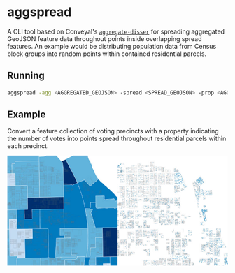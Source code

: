 # aggspread

A CLI tool based on Conveyal's [`aggregate-disser`](https://github.com/conveyal/aggregate-disser/) for spreading aggregated GeoJSON feature data throughout points inside overlapping spread features. An example would be distributing population data from Census block groups into random points within contained residential parcels.

## Running

```bash
aggspread -agg <AGGREGATED_GEOJSON> -spread <SPREAD_GEOJSON> -prop <AGGREGATE_PROP> -output <OUTPUT_CSV_FILE>
```

## Example

Convert a feature collection of voting precincts with a property indicating the number of votes into points spread throughout residential parcels within each precinct.

![Map screenshots of aggregated and spread data](./img/example.jpg "Map screenshots of aggregated and spread data")

